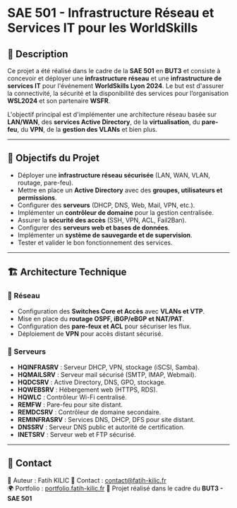 # SAE 501 - Infrastructure Réseau et Services IT pour les WorldSkills

## 📖 Description

Ce projet a été réalisé dans le cadre de la **SAE 501** en **BUT3** et consiste à concevoir et déployer une **infrastructure réseau** et une **infrastructure de services IT** pour l'événement **WorldSkills Lyon 2024**. Le but est d'assurer la connectivité, la sécurité et la disponibilité des services pour l’organisation **WSL2024** et son partenaire **WSFR**.

L'objectif principal est d'implémenter une architecture réseau basée sur **LAN/WAN**, des **services Active Directory**, de la **virtualisation**, du **pare-feu**, du **VPN**, de la **gestion des VLANs** et bien plus.

---

## 🚀 Objectifs du Projet

- Déployer une **infrastructure réseau sécurisée** (LAN, WAN, VLAN, routage, pare-feu).
- Mettre en place un **Active Directory** avec des **groupes, utilisateurs et permissions**.
- Configurer des **serveurs** (DHCP, DNS, Web, Mail, VPN, etc.).
- Implémenter un **contrôleur de domaine** pour la gestion centralisée.
- Assurer la **sécurité des accès** (SSH, VPN, ACL, Fail2Ban).
- Configurer des **serveurs web et bases de données**.
- Implémenter un **système de sauvegarde et de supervision**.
- Tester et valider le bon fonctionnement des services.

---

## 🏗️ Architecture Technique

### 🔹 Réseau

- Configuration des **Switches Core et Accès** avec **VLANs et VTP**.
- Mise en place du **routage OSPF, iBGP/eBGP et NAT/PAT**.
- Configuration des **pare-feux et ACL** pour sécuriser les flux.
- Déploiement de **VPN** pour accès distant sécurisé.

### 🔹 Serveurs

- **HQINFRASRV** : Serveur DHCP, VPN, stockage (iSCSI, Samba).
- **HQMAILSRV** : Serveur mail sécurisé (SMTP, IMAP, Webmail).
- **HQDCSRV** : Active Directory, DNS, GPO, stockage.
- **HQWEBSRV** : Hébergement web (HTTPS, RDS).
- **HQWLC** : Contrôleur Wi-Fi centralisé.
- **REMFW** : Pare-feu pour site distant.
- **REMDCSRV** : Contrôleur de domaine secondaire.
- **REMINFRASRV** : Services DNS, DHCP, DFS pour site distant.
- **DNSSRV** : Serveur DNS public et autorité de certification.
- **INETSRV** : Serveur web et FTP sécurisé.


---

## 📢 Contact

📝 Auteur : Fatih KILIC
📧 Contact : [contact@fatih-kilic.fr](mailto:contact@fatih-kilic.fr)  
🌍 Portfolio : [portfolio.fatih-kilic.fr](portfolio.fatih-kilic.fr)
📌 Projet réalisé dans le cadre du **BUT3 - SAE 501**

